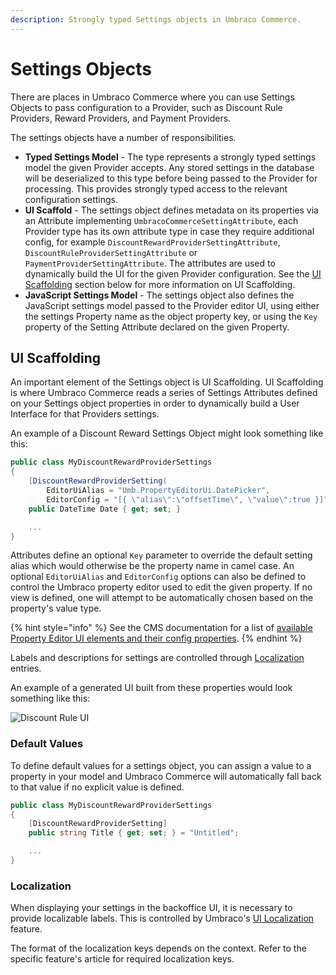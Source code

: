 ```yaml
---
description: Strongly typed Settings objects in Umbraco Commerce.
---
```


# Settings Objects

There are places in Umbraco Commerce where you can use Settings Objects to pass configuration to a Provider, such as Discount Rule Providers, Reward Providers, and Payment Providers.

The settings objects have a number of responsibilities.

* **Typed Settings Model** - The type represents a strongly typed settings model the given Provider accepts. Any stored settings in the database will be deserialized to this type before being passed to the Provider for processing. This provides strongly typed access to the relevant configuration settings.
* **UI Scaffold** - The settings object defines metadata on its properties via an Attribute implementing `UmbracoCommerceSettingAttribute`, each Provider type has its own attribute type in case they require additional config, for example `DiscountRewardProviderSettingAttribute`, `DiscountRuleProviderSettingAttribute` or `PaymentProviderSettingAttribute`. The attributes are used to dynamically build the UI for the given Provider configuration. See the [UI Scaffolding](settings-objects.md#ui-scaffolding) section below for more information on UI Scaffolding.
* **JavaScript Settings Model** - The settings object also defines the JavaScript settings model passed to the Provider editor UI, using either the settings Property name as the object property key, or using the `Key` property of the Setting Attribute declared on the given Property.

## UI Scaffolding

An important element of the Settings object is UI Scaffolding. UI Scaffolding is where Umbraco Commerce reads a series of Settings Attributes defined on your Settings object properties in order to dynamically build a User Interface for that Providers settings.

An example of a Discount Reward Settings Object might look something like this:

```csharp
public class MyDiscountRewardProviderSettings
{
    [DiscountRewardProviderSetting(
        EditorUiAlias = "Umb.PropertyEditorUi.DatePicker",
        EditorConfig = "[{ \"alias\":\"offsetTime\", \"value\":true }]")]
    public DateTime Date { get; set; }

    ...
}
```

Attributes define an optional `Key` parameter to override the default setting alias which would otherwise be the property name in camel case. An optional `EditorUiAlias` and `EditorConfig` options can also be defined to control the Umbraco property editor used to edit the given property. If no view is defined, one will attempt to be automatically chosen based on the property's value type.

{% hint style="info" %}
See the CMS documentation for a list of [available Property Editor UI elements and their config properties](../../umbraco-cms/reference/property-editor-uis/README.md).
{% endhint %}

Labels and descriptions for settings are controlled through [Localization](#localization) entries.

An example of a generated UI built from these properties would look something like this:

![Discount Rule UI](../media/discount_rule_ui.png)

### Default Values

To define default values for a settings object, you can assign a value to a property in your model and Umbraco Commerce will automatically fall back to that value if no explicit value is defined.

```csharp
public class MyDiscountRewardProviderSettings
{
    [DiscountRewardProviderSetting]
    public string Title { get; set; } = "Untitled";

    ...
}
```

### Localization

When displaying your settings in the backoffice UI, it is necessary to provide localizable labels. This is controlled by Umbraco's [UI Localization](https://docs.umbraco.com/umbraco-cms/extending/language-files/ui-localization) feature.

The format of the localization keys depends on the context. Refer to the specific feature's article for required localization keys.
